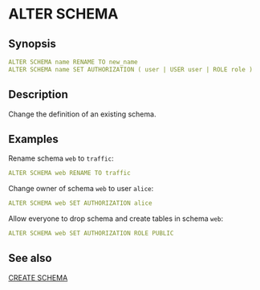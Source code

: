 # ALTER SCHEMA

## Synopsis

```yaml
ALTER SCHEMA name RENAME TO new_name
ALTER SCHEMA name SET AUTHORIZATION ( user | USER user | ROLE role )
```

## Description

Change the definition of an existing schema.

## Examples

Rename schema `web` to `traffic`:

```yaml
ALTER SCHEMA web RENAME TO traffic
```

Change owner of schema `web` to user `alice`:

```yaml
ALTER SCHEMA web SET AUTHORIZATION alice
```

Allow everyone to drop schema and create tables in schema `web`:

```yaml
ALTER SCHEMA web SET AUTHORIZATION ROLE PUBLIC
```

## See also

[CREATE SCHEMA](/interfaces/workbench/sql_syntaxes/create_schema/)